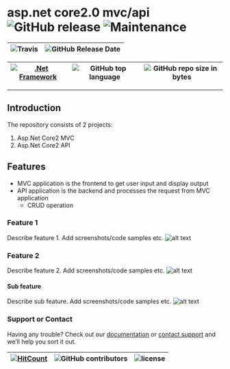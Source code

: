# asp.net core2.0 mvc/api ![GitHub release](https://img.shields.io/github/release/ajeetx/asp_net_core2.svg?style=for-the-badge) ![Maintenance](https://img.shields.io/maintenance/yes/2018.svg?style=for-the-badge)


![Travis](https://img.shields.io/travis/AJEETX/asp_net_core2.svg) |![GitHub Release Date](https://img.shields.io/github/release-date/ajeetx/asp_net_core2.svg)|
| --- | --- |

[![.Net Framework](https://img.shields.io/badge/DotNet-2.0-blue.svg?style=plastic)](https://www.microsoft.com/en-au/download/details.aspx?id=1639) | ![GitHub top language](https://img.shields.io/github/languages/top/ajeetx/asp_net_core2.svg) |![GitHub repo size in bytes](https://img.shields.io/github/repo-size/ajeetx/asp_net_core2.svg) 
| ---          | ---        | ---              | 



---------------------------------------

## Introduction 

The repository consists of 2 projects:
1) Asp.Net Core2 MVC
2) Asp.Net Core2 API 

## Features

- MVC application is the frontend to get user input and display output
- API application is the backend and processes the request from MVC application
  - CRUD operation

### Feature 1
Describe feature 1. Add screenshots/code samples etc.
![alt text](http://url/to/img.png)

### Feature 2
Describe feature 2. Add screenshots/code samples etc.
![alt text](http://url/to/img.png)

#### Sub feature
Describe sub feature. Add screenshots/code samples etc.
![alt text](http://url/to/img.png)

### Support or Contact

Having any trouble? Check out our [documentation](https://github.com/AJEETX/decorator_design_pattern/blob/master/README.md) or [contact support](mailto:ajeetkumar@email.com) and we’ll help you sort it out.


[![HitCount](http://hits.dwyl.io/ajeetx/asp_net_core2/projects/1.svg)](http://hits.dwyl.io/ajeetx/asp_net_core2/projects/1) | ![GitHub contributors](https://img.shields.io/github/contributors/ajeetx/asp_net_core2.svg?style=plastic)|![license](https://img.shields.io/github/license/ajeetx/asp_net_core2.svg?style=plastic)|
 | --- | --- | ---|
